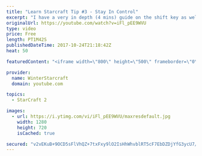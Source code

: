```yaml
---
title: "Learn Starcraft Tip #3 - Stay In Control"
excerpt: "I have a very in depth (4 mins) guide on the shift key as well here https://www.youtube.com/watch?v=7x9pHr544oY"
originalUrl: https://youtube.com/watch?v=iFl_pEE9WVU
type: video
price: Free
length: PT1M42S
publishedDateTime: 2017-10-24T21:18:42Z
heat: 50

featuredContent: "<iframe width=\"800\" height=\"500\" frameborder=\"0\" src=\"https://www.youtube.com/embed/iFl_pEE9WVU\" allow=\"accelerometer; autoplay; encrypted-media; gyroscope; picture-in-picture\" allowfullscreen></iframe>"

provider:
  name: WinterStarcraft
  domain: youtube.com

topics:
  - StarCraft 2

images:
  - url: https://i.ytimg.com/vi/iFl_pEE9WVU/maxresdefault.jpg
    width: 1280
    height: 720
    isCached: true

secured: "v2vEKuB+9OCD5sFlVhQZ+7txFxy9lO2IsHhWhvblRT5cF7EbDZDjYfG3ycU7/o3ClwqKtdQAZ9CuuBXgtSA5ZlCl0C+bkGlEeF1/u+B25JViyHF8kwtI+xoez+ink98hUNUUfIWV4cNloO/dG52QqhIWDztirzJ2vhZXdRNkMLk5XQOkUWN2asuA2Hbo7LHDuP1VcVtgXVx80yBd7OY638p4fme2lWpID0Au/Dpv7S20DzYb/hqJNo16yylqkHU23Y4KFfSV3H5P9/665mzCVnvpgd/0/nbQbrb+yBCa97Hif291c1DDn7c9kd7yrc4J+sImy19p81krMUQ1L91W6WP8K+FhwvWo0idBSRlt6unfYTNDQuomyo6aTAubNL4gqPKvyP8v450P5ZACffpPHtwiWo/GT4s3jTIDltu43+I=;f4F1eSJCdg82MzJ7i+ogpQ=="
---
```


